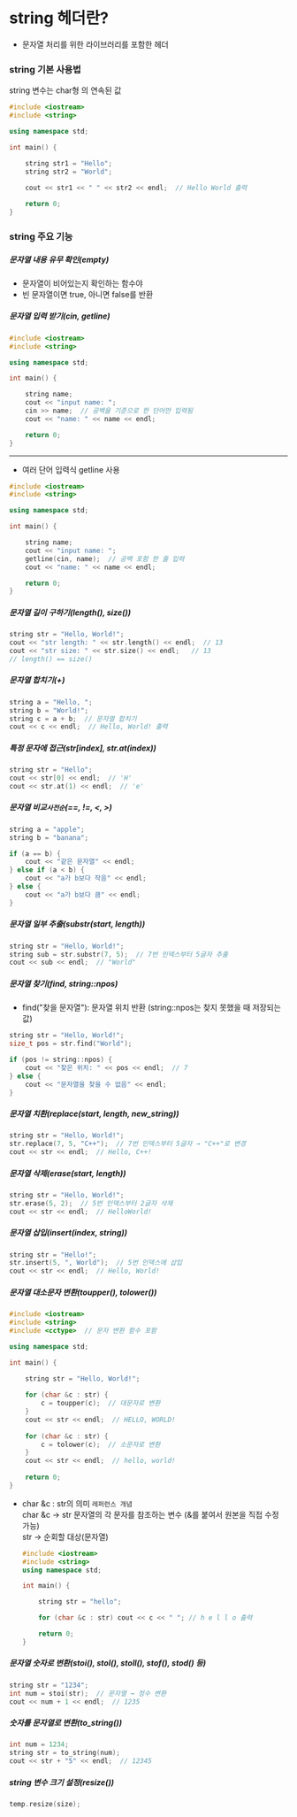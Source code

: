 # string 헤더란?

 - 문자열 처리를 위한 라이브러리를 포함한 헤더

### string 기본 사용법

string 변수는 char형 의 연속된 값
```cpp
#include <iostream>
#include <string>

using namespace std;

int main() {

    string str1 = "Hello";
    string str2 = "World";
    
    cout << str1 << " " << str2 << endl;  // Hello World 출력

    return 0;
}
```

### string 주요 기능
##### 문자열 내용 유무 확인(empty)
- 문자열이 비어있는지 확인하는 함수야
- 빈 문자열이면 true, 아니면 false를 반환

##### 문자열 입력 받기(cin, getline)

```cpp
#include <iostream>
#include <string>

using namespace std;

int main() {

    string name;
    cout << "input name: ";
    cin >> name;  // 공백을 기준으로 한 단어만 입력됨
    cout << "name: " << name << endl;

    return 0;
}
```
---
- 여러 단어 입력식 getline 사용
```cpp
#include <iostream>
#include <string>

using namespace std;

int main() {

    string name;
    cout << "input name: ";
    getline(cin, name);  // 공백 포함 한 줄 입력
    cout << "name: " << name << endl;

    return 0;
}
```

##### 문자열 길이 구하기(length(), size())

```cpp
string str = "Hello, World!";
cout << "str length: " << str.length() << endl;  // 13
cout << "str size: " << str.size() << endl;   // 13
// length() == size()
```

##### 문자열 합치기(+)

```cpp
string a = "Hello, ";
string b = "World!";
string c = a + b;  // 문자열 합치기
cout << c << endl;  // Hello, World! 출력
```

##### 특정 문자에 접근(str[index], str.at(index))

```cpp
string str = "Hello";
cout << str[0] << endl;  // 'H'
cout << str.at(1) << endl;  // 'e'
```

##### 문자열 비교`사전순`(==, !=, <, >)

```cpp
string a = "apple";
string b = "banana";

if (a == b) {
    cout << "같은 문자열" << endl;
} else if (a < b) {
    cout << "a가 b보다 작음" << endl;
} else {
    cout << "a가 b보다 큼" << endl;
}
```

##### 문자열 일부 추출(substr(start, length))

```cpp
string str = "Hello, World!";
string sub = str.substr(7, 5);  // 7번 인덱스부터 5글자 추출
cout << sub << endl;  // "World"
```

##### 문자열 찾기(find, string::npos)

- find("찾을 문자열"): 문자열 위치 반환 (string::npos는 찾지 못했을 때 저장되는 값)
```cpp
string str = "Hello, World!";
size_t pos = str.find("World");

if (pos != string::npos) {
    cout << "찾은 위치: " << pos << endl;  // 7
} else {
    cout << "문자열을 찾을 수 없음" << endl;
}
```

##### 문자열 치환(replace(start, length, new_string))

```cpp
string str = "Hello, World!";
str.replace(7, 5, "C++");  // 7번 인덱스부터 5글자 → "C++"로 변경
cout << str << endl;  // Hello, C++!
```

##### 문자열 삭제(erase(start, length))

```cpp
string str = "Hello, World!";
str.erase(5, 2);  // 5번 인덱스부터 2글자 삭제
cout << str << endl;  // HelloWorld!
```

##### 문자열 삽입(insert(index, string))

```cpp
string str = "Hello!";
str.insert(5, ", World");  // 5번 인덱스에 삽입
cout << str << endl;  // Hello, World!
```

##### 문자열 대소문자 변환(toupper(), tolower())

```cpp
#include <iostream>
#include <string>
#include <cctype>  // 문자 변환 함수 포함

using namespace std;

int main() {

    string str = "Hello, World!";
    
    for (char &c : str) {
        c = toupper(c);  // 대문자로 변환
    }
    cout << str << endl;  // HELLO, WORLD!
    
    for (char &c : str) {
        c = tolower(c);  // 소문자로 변환
    }
    cout << str << endl;  // hello, world!
    
    return 0;
}
```
- char &c : str의 의미 `레퍼런스 개념`  
    char &c → str 문자열의 각 문자를 참조하는 변수 (&를 붙여서 원본을 직접 수정 가능)  
    str → 순회할 대상(문자열)  
    ```cpp
    #include <iostream>
    #include <string>
    using namespace std;

    int main() {

        string str = "hello";

        for (char &c : str) cout << c << " "; // h e l l o 출력

        return 0;
    }
    ```

##### 문자열 숫자로 변환(stoi(), stol(), stoll(), stof(), stod() 등)

```cpp
string str = "1234";
int num = stoi(str);  // 문자열 → 정수 변환
cout << num + 1 << endl;  // 1235
```

##### 숫자를 문자열로 변환(to_string())

```cpp
int num = 1234;
string str = to_string(num);
cout << str + "5" << endl;  // 12345
```

##### string 변수 크기 설정(resize())
```cpp
temp.resize(size);
```
